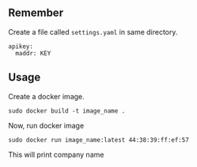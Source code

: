 ## Remember
Create a file called `settings.yaml` in same directory.
```
apikey:
  maddr: KEY
```

## Usage
Create a docker image.
```
sudo docker build -t image_name .
```

Now, run docker image
```
sudo docker run image_name:latest 44:38:39:ff:ef:57
```

This will print company name